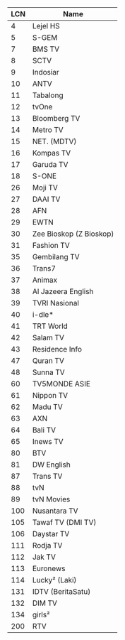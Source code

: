 LCN | Name
-- | --
4 | Lejel HS
5 | S-GEM
7 | BMS TV
8 | SCTV
9 | Indosiar
10 | ANTV
11 | Tabalong
12 | tvOne
13 | Bloomberg TV
14 | Metro TV
15 | NET. (MDTV)
16 | Kompas TV
17 | Garuda TV
18 | S-ONE
26 | Moji TV
27 | DAAI TV
28 | AFN
29 | EWTN
30 | Zee Bioskop (Z Bioskop)
31 | Fashion TV
35 | Gembilang TV
36 | Trans7
37 | Animax
38 | Al Jazeera English
39 | TVRI Nasional
40 | i-dle\*
41 | TRT World
42 | Salam TV
43 | Residence Info
47 | Quran TV
48 | Sunna TV
60 | TV5MONDE ASIE
61 | Nippon TV
62 | Madu TV
63 | AXN
64 | Bali TV
65 | Inews TV
80 | BTV
81 | DW English
87 | Trans TV
88 | tvN
89 | tvN Movies
100 | Nusantara TV
105 | Tawaf TV (DMI TV)
106 | Daystar TV
111 | Rodja TV
112 | Jak TV
113 | Euronews
114 | Lucky² (Laki)
131 | IDTV (BeritaSatu)
132 | DIM TV
134 | girls²
200 | RTV
